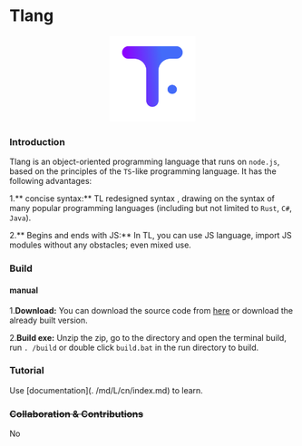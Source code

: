 # Tlang

<div style="width: 30%; margin: auto;"> 
  <img src="./logo.png">
</div>

### Introduction
Tlang is an object-oriented programming language that runs on `node.js`, based on the principles of the `TS`-like programming language.
It has the following advantages:

1.** concise syntax:** TL redesigned syntax , drawing on the syntax of many popular programming languages (including but not limited to `Rust`, `C#`, `Java`).
 
2.** Begins and ends with JS:** In TL, you can use JS language, import JS modules without any obstacles; even mixed use.

### Build
#### manual
1.**Download:** You can download the source code from [here](https://github.com/Naib-me/Tlang/releases) or download the already built version.

2.**Build exe:** Unzip the zip, go to the directory and open the terminal build, run `. /build` or double click `build.bat` in the run directory to build.

### Tutorial
Use [documentation](. /md/L/cn/index.md) to learn.

### ~~Collaboration & Contributions~~
No